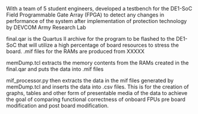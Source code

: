 With a team of 5 student engineers, developed a testbench for the DE1-SoC Field Programmable Gate Array (FPGA) 
to detect any changes in performance of the system after implementation of protection technology by DEVCOM Army Research Lab

final.qar is the Quartus II archive for the program to be flashed to the DE1-SoC that will utilize a high percentage of board resources to stress the board.
.mif files for the RAMs are produced from XXXXX

memDump.tcl extracts the memory contents from the RAMs created in the final.qar and puts the data into .mif files

mif_processor.py then extracts the data in the mif files generated by memDump.tcl and inserts the data into .csv files. This is for the creation of graphs, tables 
and other form of presentable media of the data to achieve the goal of comparing functional correctness of onboard FPUs pre board modification and post board modification.
